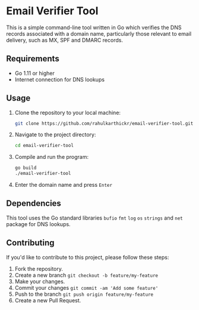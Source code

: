 # Email Verifier Tool

This is a simple command-line tool written in Go which verifies the DNS records associated with a domain name, particularly those relevant to email delivery, such as MX, SPF and DMARC records.

## Requirements

- Go 1.11 or higher
- Internet connection for DNS lookups

## Usage

1. Clone the repository to your local machine:

    ```bash
    git clone https://github.com/rahulkarthickr/email-verifier-tool.git
    ```

2. Navigate to the project directory:

    ```bash
    cd email-verifier-tool
    ```

3. Compile and run the program:

    ```bash
    go build
    ./email-verifier-tool
    ```

4. Enter the domain name and press `Enter`

## Dependencies

This tool uses the Go standard libraries `bufio` `fmt` `log` `os` `strings` and `net` package for DNS lookups.

## Contributing

If you'd like to contribute to this project, please follow these steps:

1. Fork the repository.
2. Create a new branch `git checkout -b feature/my-feature`
3. Make your changes.
4. Commit your changes `git commit -am 'Add some feature'`
5. Push to the branch `git push origin feature/my-feature`
6. Create a new Pull Request.
